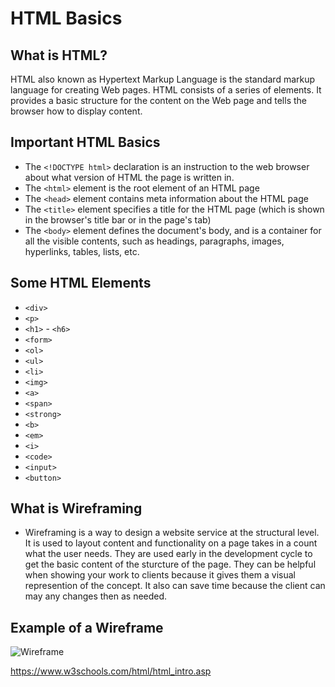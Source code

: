 # HTML Basics

## What is HTML?

HTML also known as Hypertext Markup Language is the standard markup language for creating Web pages. HTML consists of a series of elements. It provides a basic structure for the content on the Web page and tells the browser how to display content.

## Important HTML Basics
- The `<!DOCTYPE html>` declaration is an instruction to the web browser about what version of HTML the page is written in.
- The `<html>` element is the root element of an HTML page
- The `<head>` element contains meta information about the HTML page
- The `<title>` element specifies a title for the HTML page (which is shown in the browser's title bar or in the page's tab)
- The `<body>` element defines the document's body, and is a container for all the visible contents, such as headings, paragraphs, images, hyperlinks, tables, lists, etc.

## Some HTML Elements

- `<div>`
- `<p>`
- `<h1>` - `<h6>`
- `<form>`
- `<ol>`
- `<ul>`
- `<li>`
- `<img>`
- `<a>`
- `<span>`
- `<strong>` 
- `<b>` 
- `<em>`
- `<i>` 
- `<code>` 
- `<input>`
- `<button>`

## What is Wireframing

- Wireframing is a way to design a website service at the structural level. It is used to layout content and functionality on a page takes in a count what the user needs. They are used early in the development cycle to get the basic content of the sturcture of the page. They can be helpful when showing your work to clients because it gives them a visual represention of the concept. It also can save time because the client can may any changes then as needed.

## Example of a Wireframe

![Wireframe](https://www.google.com/url?sa=i&url=https%3A%2F%2Fcacoo.com%2Fblog%2F10-must-see-wireframe-examples-inspire-next-design%2F&psig=AOvVaw1Ka6oB_lG0Adjp1r2az6lP&ust=1627615112252000&source=images&cd=vfe&ved=0CAsQjRxqFwoTCLC6kPeoh_ICFQAAAAAdAAAAABAD)


https://www.w3schools.com/html/html_intro.asp
